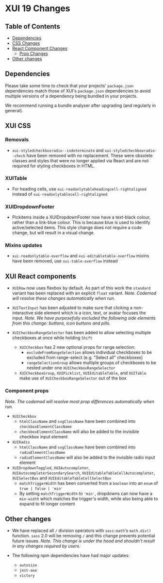 # XUI 19 Changes

## Table of Contents

- [Dependencies](#Dependencies)
- [CSS Changes](#XUI-CSS)
- [React Component Changes](#XUI-React-components)
  - [Prop Changes](#Component-props)
- [Other changes](#Other-changes)

## Dependencies

Please take some time to check that your projects' `package.json` dependencies match those of XUI's `package.json` dependencies to avoid multiple versions of a dependency being bundled in your projects.

We recommend running a bundle analyser after upgrading (and regularly in general).

## XUI CSS

### Removals

- `xui-styledcheckboxradio--indeterminate` and `xui-styledcheckboxradio--check` have been removed with no replacement. These were obsolete classes and styles that were no longer applied via React and are not required for styling checkboxes in HTML.

### XUITable

- For heading cells, use `xui-readonlytableheadingcell-rightaligned` instead of `xui-readonlytablecell-rightaligned`

### XUIDropdownFooter

- Pickitems inside a XUIDropdownFooter now have a text-black colour, rather than a link-blue colour. This is because blue is used to identify active/selected items. This style change does not require a code change, but will result in a visual change.

### Mixins updates

- `xui-readonlytable-overflow` and `xui-editabletable-overflow` mixins have been removed, use `xui-table-overflow` instead

## XUI React components

- `XUIRow` now uses flexbox by default. As part of this work the `standard` variant has been replaced with an explicit `float` variant. _Note. Codemod will resolve these changes automatically when run._

- `XUITextInput` has been adjusted to make sure that clicking a non-interactive side element which is a icon, text, or avatar focuses the input. _Note. We have purposefully excluded the following side elements from this change: buttons, icon buttons and pills._

- `XUICheckboxRangeSelector` has been added to allow selecting multiple checkboxes at once while holding `Shift`
  - `XUICheckbox` has 2 new optional props for range selection:
    - `excludeFromRangeSelection` allows individual checkboxes to be excluded from range-select (e.g. "Select all" checkboxes)
    - `rangeSelectionGroup` allows multiple groups of checkboxes to be nested under one `XUICheckboxRangeSelector`
  - `XUICheckboxGroup`, `XUIPicklist`, `XUIEditableTable`, and `XUITable` make use of `XUICheckboxRangeSelector` out of the box

### Component props

_Note. The codemod will resolve most prop differences automatically when run._

- `XUICheckbox`
  - `htmlClassName` and `svgClassName` have been combined into `checkboxElementClassName`
  - `checkboxElementClassName` will also be added to the invisible checkbox input element
- `XUIRadio`
  - `htmlClassName` and `svgClassName` have been combined into `radioElementClassName`
  - `radioElementClassName` will also be added to the invisible radio input element
- `XUIDropdownToggled`, `XUIAutocompleter`, `XUIAutocompleterSecondarySearch`, `XUIEditableTableCellAutocompleter`, `XUISelectBox` and `XUIEditableTableCellSelectBox`
  - `matchTriggerWidth` has been converted from a `boolean` into an `enum` of `true | false | 'min'`
  - By setting `matchTriggerWidth` to `'min'`, dropdowns can now have a `min-width` which matches the trigger's width, while also being able to expand to fit longer content

## Other changes

- We have replaced all `/` division operators with `sass:math`'s `math.div()` function. `sass` 2.0 will be removing `/` and this change prevents potential future issues. _Note. This change is under the hood and shouldn't result in any changes required by users._

- The following npm dependencies have had major updates:
  - `autosize`
  - `jest-axe`
  - `victory`
